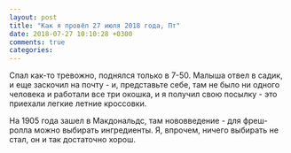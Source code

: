 ```yaml
---
layout: post
title: "Как я провёл 27 июля 2018 года, Пт"
date: 2018-07-27 10:10:28 +0300
comments: true
categories: 
---
```

Спал как-то тревожно, поднялся только в 7-50. Малыша отвел в садик, и еще заскочил на почту - и, представьте себе, там не было ни одного человека и работали все три окошка, и я получил свою посылку - это приехали легкие летние кроссовки.

На 1905 года зашел в Макдональдс, там нововведение - для фреш-ролла можно выбирать ингредиенты. Я, впрочем, ничего выбирать не стал, он и так достаточно хорош. 
